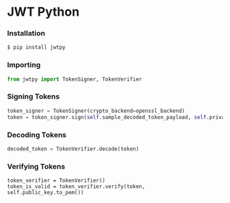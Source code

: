 # JWT Python

### Installation

```bash
$ pip install jwtpy
```

### Importing

```python
from jwtpy import TokenSigner, TokenVerifier
```

### Signing Tokens

```python
token_signer = TokenSigner(crypto_backend=openssl_backend)
token = token_signer.sign(self.sample_decoded_token_payload, self.private_key.to_pem())
```

### Decoding Tokens

```python
decoded_token = TokenVerifier.decode(token)
```

### Verifying Tokens

```
token_verifier = TokenVerifier()
token_is_valid = token_verifier.verify(token, self.public_key.to_pem())
```